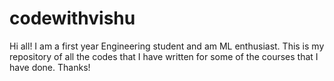 # codewithvishu
Hi all! I am a first year Engineering student and am ML enthusiast. This is my repository of all the codes that I have written for some of the courses that I have done. Thanks!
